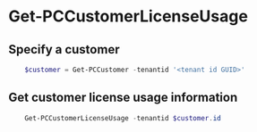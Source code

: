 # Get-PCCustomerLicenseUsage #

## Specify a customer ##

```powershell
    $customer = Get-PCCustomer -tenantid '<tenant id GUID>'
```

## Get customer license usage information ##

```powershell
    Get-PCCustomerLicenseUsage -tenantid $customer.id
```
